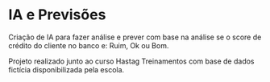 # IA e Previsões

Criação de IA para fazer análise e prever com base na análise se o score de crédito do cliente no banco e: Ruim, Ok ou Bom.

Projeto realizado junto ao curso Hastag Treinamentos com base de dados fictícia disponibilizada pela escola.
